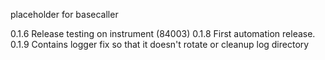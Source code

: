 placeholder for basecaller

0.1.6  Release testing on instrument (84003)
0.1.8  First automation release.
0.1.9  Contains logger fix so that it doesn't rotate or cleanup log directory
